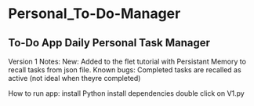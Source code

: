 # Personal_To-Do-Manager
## To-Do App Daily Personal Task Manager
Version 1  Notes:
    New: 
        Added to the flet tutorial with Persistant Memory to recall tasks from json file.
    Known bugs:
        Completed tasks are recalled as active (not ideal when theyre completed)

How to run app:
    install Python 
    install dependencies
    double click on V1.py 